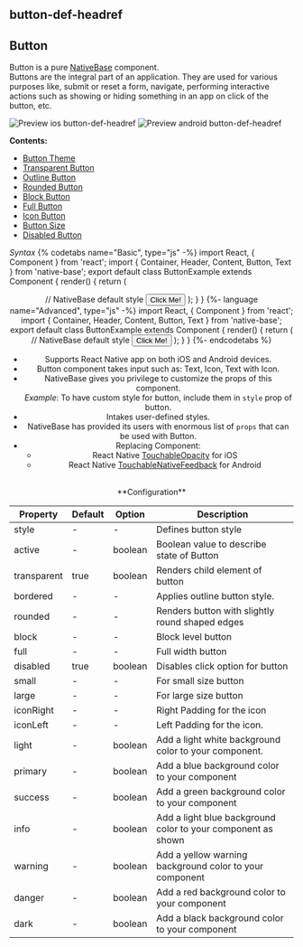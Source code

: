 ## button-def-headref
## Button

Button is a pure [NativeBase](https://nativebase.io/) component.<br />
Buttons are the integral part of an application. They are used for various purposes like, submit or reset a form, navigate, performing interactive actions such as showing or hiding something in an app on click of the button, etc.<br />


![Preview ios button-def-headref](https://raw.githubusercontent.com/GeekyAnts/NativeBase-KitchenSink/v2.2.0/screenshots/ios/buttons.png)
![Preview android button-def-headref](https://raw.githubusercontent.com/GeekyAnts/NativeBase-KitchenSink/v2.2.0/screenshots/android/buttons.png)

**Contents:**
* [Button Theme](Components.md#button-theme-headref)
* [Transparent Button](Components.md#button-transparent-headref)
* [Outline Button](Components.md#button-outline-headref)
* [Rounded Button](Components.md#button-rounded-headref)
* [Block Button](Components.md#button-block-headref)
* [Full Button](Components.md#button-full-headref)
* [Icon Button](Components.md#button-icon-headref)
* [Button Size](Components.md#button-size-headref)
* [Disabled Button](Components.md#button-disabled-headref)


*Syntax*
{% codetabs name="Basic", type="js" -%}
import React, { Component } from 'react';
import { Container, Header, Content, Button, Text } from 'native-base';
export default class ButtonExample extends Component {
  render() {
    return (
      <Container>
        <Header />
        <Content>
          // NativeBase default style
          <Button>
            <Text>Click Me! </Text>
          </Button>
        </Content>
      </Container>
    );
  }
}
{%- language name="Advanced", type="js" -%}
import React, { Component } from 'react';
import { Container, Header, Content, Button, Text } from 'native-base';
export default class ButtonExample extends Component {
  render() {
    return (
      <Container>
        <Header />
        <Content>
          // NativeBase default style
          <Button>
            <Text> Click Me! </Text>
          </Button>
        </Content>
      </Container>
    );
  }
}
{%- endcodetabs %}<br />

* Supports React Native app on both iOS and Android devices.
* Button component takes input such as: Text, Icon, Text with Icon.
* NativeBase gives you privilege to customize the props of this component.<br />
  *Example*: To have custom style for button, include them in <code>style</code> prop of button.
* Intakes user-defined styles.
* NativeBase has provided its users with enormous list of <code>props</code> that can be used with Button.
* Replacing Component:
    -   React Native [TouchableOpacity](https://facebook.github.io/react-native/docs/touchableopacity.html) for iOS
    -   React Native [TouchableNativeFeedback](http://facebook.github.io/react-native/docs/touchablenativefeedback.html) for Android

<br />
**Configuration**

<table class = "table table-bordered">
    <thead>
        <tr>
            <th>Property</th>
            <th>Default</th>
            <th>Option</th>
            <th width="50%">Description</th>
        </tr>
    </thead>
    <tbody>
        <tr>
            <td>style</td>
            <td> - </td>
            <td> - </td>
            <td>Defines button style</td>
        </tr>
        <tr>
            <td>active</td>
            <td> - </td>
            <td> boolean </td>
            <td>Boolean value to describe state of Button</td>
        </tr>
        <tr>
            <td>transparent</td>
            <td> true </td>
            <td> boolean </td>
            <td>Renders child element of button</td>
        </tr>
        <tr>
            <td>bordered</td>
            <td> - </td>
            <td> - </td>
            <td>Applies outline button style.</td>
        </tr>
        <tr>
            <td>rounded</td>
            <td> - </td>
            <td> - </td>
            <td>Renders button with slightly round shaped edges</td>
        </tr>
        <tr>
            <td>block</td>
            <td> - </td>
            <td> - </td>
            <td>Block level button</td>
        </tr>
        <tr>
            <td>full</td>
            <td> - </td>
            <td> - </td>
            <td>Full width button</td>
        </tr>
        <tr>
            <td>disabled</td>
            <td> true </td>
            <td> boolean </td>
            <td>Disables click option for button</td>
        </tr>
        <tr>
            <td>small</td>
            <td> - </td>
            <td> - </td>
            <td>For small size button</td>
        </tr>
        <tr>
            <td>large</td>
            <td> - </td>
            <td> - </td>
            <td>For large size button</td>
        </tr>
        <tr>
            <td>iconRight</td>
            <td> - </td>
            <td> - </td>
            <td>Right Padding for the icon</td>
        </tr>
        <tr>
            <td>iconLeft</td>
            <td> - </td>
            <td> - </td>
            <td>Left Padding for the icon.</td>
        </tr>
        <tr>
            <td>light</td>
            <td> - </td>
            <td> boolean </td>
            <td>Add a light white background color to your component.</td>
        </tr>
        <tr>
            <td>primary</td>
            <td> - </td>
            <td> boolean </td>
            <td>Add a blue background color to your component</td>
        </tr>
        <tr>
            <td>success</td>
            <td> - </td>
            <td> boolean </td>
            <td>Add a green background color to your component</td>
        </tr>
        <tr>
            <td>info</td>
            <td> - </td>
            <td> boolean </td>
            <td>Add a light blue background color to your component as shown</td>
        </tr>
        <tr>
            <td>warning</td>
            <td> - </td>
            <td> boolean </td>
            <td>Add a yellow warning background color to your component</td>
        </tr>
        <tr>
            <td>danger</td>
            <td> - </td>
            <td> boolean </td>
            <td>Add a red background color to your component</td>
        </tr>
        <tr>
            <td>dark</td>
            <td> - </td>
            <td> boolean </td>
            <td>Add a black background color to your component</td>
        </tr>
    </tbody>
</table><br />
